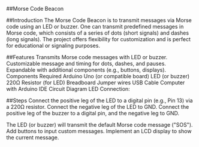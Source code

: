 ##Morse Code Beacon

##Introduction
The Morse Code Beacon is to transmit messages via Morse code using an LED or buzzer. One can transmit predefined messages in Morse code, which consists of a series of dots (short signals) and dashes (long signals).
The project offers flexibility for customization and is perfect for educational or signaling purposes.

##Features
Transmits Morse code messages with LED or buzzer.
Customizable message and timing for dots, dashes, and pauses.
Expandable with additional components (e.g., buttons, displays).
Components Required
Arduino Uno (or compatible board)
LED (or buzzer)
220Ω Resistor (for LED)
Breadboard
Jumper wires
USB Cable
Computer with Arduino IDE
Circuit Diagram
LED Connection:

##Steps
Connect the positive leg of the LED to a digital pin (e.g., Pin 13) via a 220Ω resistor.
Connect the negative leg of the LED to GND.
Connect the positive leg of the buzzer to a digital pin, and the negative leg to GND.

The LED (or buzzer) will transmit the default Morse code message ("SOS").
Add buttons to input custom messages.
Implement an LCD display to show the current message.

